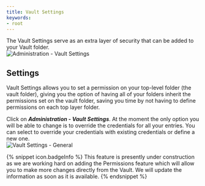 ```yaml
---
title: Vault Settings
keywords:
- root
---
```

The Vault Settings serve as an extra layer of security that can be added to your Vault folder.  
![Administration - Vault Settings](https://webdevolutions.azureedge.net/docs/en/rdm/mac/clip10411.png)  

## Settings 

Vault Settings allows you to set a permission on your top-level folder (the vault folder), giving you the option of having all of your folders inherit the permissions set on the vault folder, saving you time by not having to define permissions on each top layer folder.  

Click on ***Administration - Vault Settings***. At the moment the only option you will be able to change is to override the credentials for all your entries. You can select to override your credentials with existing credentials or define a new one.  
![Vault Settings - General](https://webdevolutions.azureedge.net/docs/en/rdm/mac/clip10413.png)  

{% snippet icon.badgeInfo %} 
This feature is presently under construction as we are working hard on adding the Permissions feature which will allow you to make more changes directly from the Vault. We will update the information as soon as it is available. 
{% endsnippet %}
